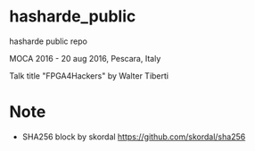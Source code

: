 # hasharde_public
hasharde public repo

MOCA 2016 - 20 aug 2016, Pescara, Italy

Talk title "FPGA4Hackers" by Walter Tiberti

# Note
- SHA256 block by skordal
https://github.com/skordal/sha256
